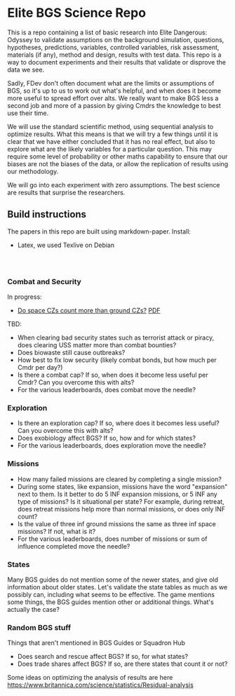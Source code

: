 # Elite BGS Science Repo

This is a repo containing a list of basic research into Elite Dangerous: Odyssey to validate assumptions on the background simulation, questions, hypotheses, predictions, variables, controlled variables, risk assessment, materials (if any), method and design, results with test data. This repo is a way to document experiments and their results that validate or disprove the data we see.

Sadly, FDev don't often document what are the limits or assumptions of BGS, so it's up to us to work out what's helpful, and when does it become more useful to spread effort over alts. We really want to make BGS less a second job and more of a passion by giving Cmdrs the knowledge to best use their time.

We will use the standard scientific method, using sequential analysis to optimize results. What this means is that we will try a few things until it is clear that we have either concluded that it has no real effect, but also to explore what are the likely variables for a particular question. This may require some level of probability or other maths capability to ensure that our biases are not the biases of the data, or allow the replication of results using our methodology. 

We will go into each experiment with zero assumptions. The best science are results that surprise the researchers.

## Build instructions

The papers in this repo are built using markdown-paper. Install:

- Latex, we used Texlive on Debian

```shell



```
### Combat and Security

In progress:

- [Do space CZs count more than ground CZs?](bgs-ground-vs-space.md) [PDF](bgs-ground-vs-space.pdf)

TBD:

- When clearing bad security states such as terrorist attack or piracy, does clearing USS matter more than combat bounties?
- Does biowaste still cause outbreaks?
- How best to fix low security (likely combat bonds, but how much per Cmdr per day?)
- Is there a combat cap? If so, when does it become less useful per Cmdr? Can you overcome this with alts?
- For the various leaderboards, does combat move the needle?

### Exploration

- Is there an exploration cap? If so, where does it becomes less useful? Can you overcome this with alts?
- Does exobiology affect BGS? If so, how and for which states?
- For the various leaderboards, does exploration move the needle?

### Missions

- How many failed missions are cleared by completing a single mission?
- During some states, like expansion, missions have the word "expansion" next to them. Is it better to do 5 INF expansion missions, or 5 INF any type of missions? Is it situational per state? For example, during retreat, does retreat missions help more than normal missions, or does only INF count?
- Is the value of three inf ground missions the same as three inf space missions? If not, what is it?
- For the various leaderboards, does number of missions or sum of influence completed move the needle?

### States

Many BGS guides do not mention some of the newer states, and give old information about older states. Let's validate the state tables as much as we possibly can, including what seems to be effective. The game mentions some things, the BGS guides mention other or additional things. What's actually the case?

### Random BGS stuff

Things that aren't mentioned in BGS Guides or Squadron Hub

- Does search and rescue affect BGS? If so, for what states?
- Does trade shares affect BGS? If so, are there states that count it or not?

Some ideas on optimizing the analysis of results are here https://www.britannica.com/science/statistics/Residual-analysis
